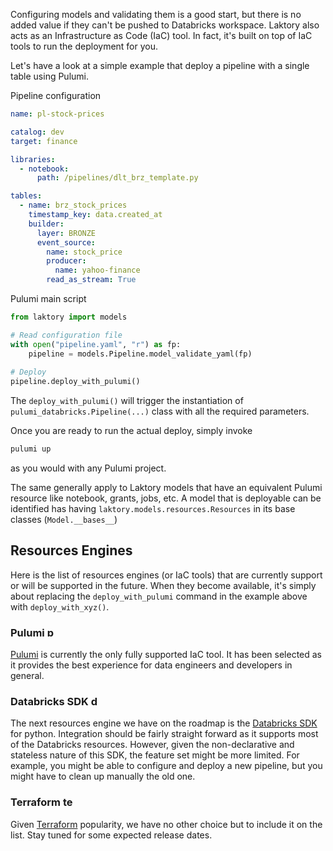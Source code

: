 Configuring models and validating them is a good start, but there is no added value if they can't be pushed to Databricks workspace.
Laktory also acts as an Infrastructure as Code (IaC) tool. 
In fact, it's built on top of IaC tools to run the deployment for you. 

Let's have a look at a simple example that deploy a pipeline with a single table using Pulumi.

Pipeline configuration
```yaml title="pipeline.yaml"
name: pl-stock-prices

catalog: dev
target: finance

libraries:
  - notebook:
      path: /pipelines/dlt_brz_template.py

tables:
  - name: brz_stock_prices
    timestamp_key: data.created_at
    builder:
      layer: BRONZE
      event_source:
        name: stock_price
        producer:
          name: yahoo-finance
        read_as_stream: True
```
 
Pulumi main script
```py title="__main__.py"
from laktory import models

# Read configuration file
with open("pipeline.yaml", "r") as fp:
    pipeline = models.Pipeline.model_validate_yaml(fp)
    
# Deploy
pipeline.deploy_with_pulumi()
```
The `deploy_with_pulumi()` will trigger the instantiation of `pulumi_databricks.Pipeline(...)` class with all the required parameters.

Once you are ready to run the actual deploy, simply invoke
```cmd title="prompt"
pulumi up
```
as you would with any Pulumi project.

The same generally apply to Laktory models that have an equivalent Pulumi resource like notebook, grants, jobs, etc. 
A model that is deployable can be identified has having `laktory.models.resources.Resources` in its base classes (`Model.__bases__`)

## Resources Engines
Here is the list of resources engines (or IaC tools) that are currently support or will be supported in the future.
When they become available, it's simply about replacing the `deploy_with_pulumi` command in the example above with `deploy_with_xyz()`.

### Pulumi <img src="../../images/pulumi.png" alt="pulumi" width="16"/> 

[Pulumi](https://www.pulumi.com/) is currently the only fully supported IaC tool. It has been selected as it provides the best experience for data engineers and developers in general.

### Databricks SDK <img src="../../images/databricks.png" alt="databricks" width="16"/>

The next resources engine we have on the roadmap is the [Databricks SDK](https://docs.databricks.com/en/dev-tools/sdk-python.html) for python. 
Integration should be fairly straight forward as it supports most of the Databricks resources. 
However, given the non-declarative and stateless nature of this SDK, the feature set might be more limited. 
For example, you might be able to configure and deploy a new pipeline, but you might have to clean up manually the old 
one. 

### Terraform <img src="../../images/terraform.png" alt="terraform" width="16"/>
Given [Terraform](https://www.terraform.io/) popularity, we have no other choice but to include it on the list. 
Stay tuned for some expected release dates.